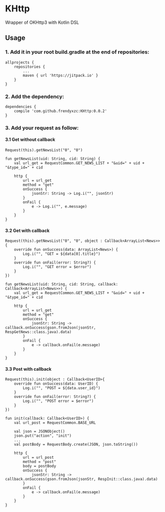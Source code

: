 # KHttp
Wrapper of OKHttp3 with Kotlin DSL

## Usage

### 1. Add it in your root build.gradle at the end of repositories:

```
allprojects {
	repositories {
		...
		maven { url 'https://jitpack.io' }
	}
}
```

### 2. Add the dependency:

```
dependencies {
	compile 'com.github.frendyxzc:KHttp:0.0.2'
}
```

### 3. Add your request as follow:

#### 3.1 Get without callback

```
Request(this).getNewsList("0", "0")
```

```
fun getNewsList(uid: String, cid: String) {
	val url_get = RequestCommon.GET_NEWS_LIST + "&uid=" + uid + "&type_id=" + cid

	http {
		url = url_get
		method = "get"
		onSuccess {
			jsonStr: String -> Log.i("", jsonStr)
		}
		onFail {
			e -> Log.i("", e.message)
		}
	}
}
```

#### 3.2 Get with callback

```
Request(this).getNewsList("0", "0", object : Callback<ArrayList<News>> {
	override fun onSuccess(data: ArrayList<News>) {
		Log.i("", "GET = ${data[0].title}")
	}
	override fun onFail(error: String?) {
		Log.i("", "GET error = $error")
	}
})
```

```
fun getNewsList(uid: String, cid: String, callback: Callback<ArrayList<News>>) {
	val url_get = RequestCommon.GET_NEWS_LIST + "&uid=" + uid + "&type_id=" + cid

	http {
		url = url_get
		method = "get"
		onSuccess {
			jsonStr: String -> callback.onSuccess(gson.fromJson(jsonStr, RespGetNews::class.java).data)
		}
		onFail {
			e -> callback.onFail(e.message)
		}
	}
}
```

#### 3.3 Post with callback

```
Request(this).init(object : Callback<UserID>{
	override fun onSuccess(data: UserID) {
		Log.i("", "POST = ${data.user_id}")
	}
	override fun onFail(error: String?) {
		Log.i("", "POST error = $error")
	}
})
```

```
fun init(callback: Callback<UserID>) {
	val url_post = RequestCommon.BASE_URL

	val json = JSONObject()
	json.put("action", "init")
	...
	val postBody = RequestBody.create(JSON, json.toString())

	http {
		url = url_post
		method = "post"
		body = postBody
		onSuccess {
			jsonStr: String -> callback.onSuccess(gson.fromJson(jsonStr, RespInit::class.java).data)
		}
		onFail {
			e -> callback.onFail(e.message)
		}
	}
}
```
